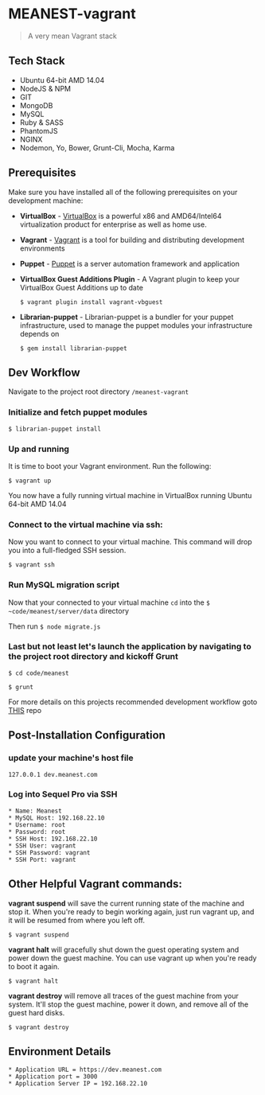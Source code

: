 # MEANEST-vagrant

> A very mean Vagrant stack

## Tech Stack
* Ubuntu 64-bit AMD 14.04
* NodeJS & NPM
* GIT
* MongoDB
* MySQL
* Ruby & SASS
* PhantomJS
* NGINX
* Nodemon, Yo, Bower, Grunt-Cli, Mocha, Karma

## Prerequisites
Make sure you have installed all of the following prerequisites on your development machine:

* **VirtualBox** - [VirtualBox](https://www.virtualbox.org/wiki/Downloads) is a powerful x86 and AMD64/Intel64 virtualization product for enterprise as well as home use.

* **Vagrant** - [Vagrant](https://www.vagrantup.com/downloads.html) is a tool for building and distributing development environments

* **Puppet** - [Puppet](https://puppetlabs.com/misc/download-options) is a server automation framework and application

* **VirtualBox Guest Additions Plugin** - A Vagrant plugin to keep your VirtualBox Guest Additions up to date
  
   ````$ vagrant plugin install vagrant-vbguest````

* **Librarian-puppet** - Librarian-puppet is a bundler for your puppet infrastructure, used to manage the puppet modules your infrastructure depends on
  
  ````$ gem install librarian-puppet````


## Dev Workflow

Navigate to the project root directory ````/meanest-vagrant````

### Initialize and fetch puppet modules

````$ librarian-puppet install````

### Up and running

It is time to boot your Vagrant environment. Run the following:

````$ vagrant up````

You now have a fully running virtual machine in VirtualBox running Ubuntu 64-bit AMD 14.04

### Connect to the virtual machine via ssh:

Now you want to connect to your virtual machine. This command will drop you into a full-fledged SSH session.

````$ vagrant ssh````

### Run MySQL migration script

Now that your connected to your virtual machine ````cd```` into the ````$ ~code/meanest/server/data```` directory

Then run ````$ node migrate.js````

### Last but not least let's launch the application by navigating to the project root directory and kickoff Grunt

````$ cd code/meanest````

````$ grunt````

For more details on this projects recommended development workflow goto [THIS](https://github.com/DomenicoColandrea86/meanest) repo

## Post-Installation Configuration

### update your machine's host file

````127.0.0.1 dev.meanest.com````

### Log into Sequel Pro via SSH

````
* Name: Meanest
* MySQL Host: 192.168.22.10
* Username: root
* Password: root
* SSH Host: 192.168.22.10
* SSH User: vagrant
* SSH Password: vagrant
* SSH Port: vagrant
````


## Other Helpful Vagrant commands:

**vagrant suspend** will save the current running state of the machine and stop it. When you're ready to begin working again, just run vagrant up, and it will be resumed from where you left off.

````$ vagrant suspend````

**vagrant halt** will gracefully shut down the guest operating system and power down the guest machine. You can use vagrant up when you're ready to boot it again.

````$ vagrant halt````

**vagrant destroy** will remove all traces of the guest machine from your system. It'll stop the guest machine, power it down, and remove all of the guest hard disks.

````$ vagrant destroy````
    
## Environment Details

`````
* Application URL = https://dev.meanest.com
* Application port = 3000
* Application Server IP = 192.168.22.10
`````
